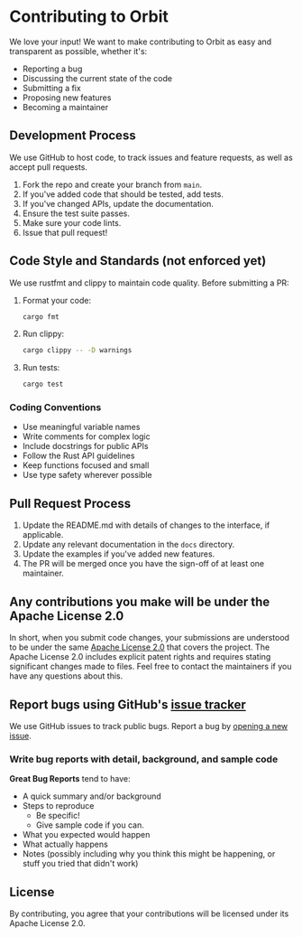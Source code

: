 # Contributing to Orbit

We love your input! We want to make contributing to Orbit as easy and transparent as possible, whether it's:

- Reporting a bug
- Discussing the current state of the code
- Submitting a fix
- Proposing new features
- Becoming a maintainer

## Development Process

We use GitHub to host code, to track issues and feature requests, as well as accept pull requests.

1. Fork the repo and create your branch from `main`.
2. If you've added code that should be tested, add tests.
3. If you've changed APIs, update the documentation.
4. Ensure the test suite passes.
5. Make sure your code lints.
6. Issue that pull request!


## Code Style and Standards (not enforced yet)

We use rustfmt and clippy to maintain code quality. Before submitting a PR:

1. Format your code:
   ```bash
   cargo fmt
   ```

2. Run clippy:
   ```bash
   cargo clippy -- -D warnings
   ```

3. Run tests:
   ```bash
   cargo test
   ```

### Coding Conventions

- Use meaningful variable names
- Write comments for complex logic
- Include docstrings for public APIs
- Follow the Rust API guidelines
- Keep functions focused and small
- Use type safety wherever possible

## Pull Request Process

1. Update the README.md with details of changes to the interface, if applicable.
2. Update any relevant documentation in the `docs` directory.
3. Update the examples if you've added new features.
4. The PR will be merged once you have the sign-off of at least one maintainer.

## Any contributions you make will be under the Apache License 2.0

In short, when you submit code changes, your submissions are understood to be under the same [Apache License 2.0](LICENSE) that covers the project. The Apache License 2.0 includes explicit patent rights and requires stating significant changes made to files. Feel free to contact the maintainers if you have any questions about this.

## Report bugs using GitHub's [issue tracker](https://github.com/airpipeio/orbit/issues)

We use GitHub issues to track public bugs. Report a bug by [opening a new issue](https://github.com/airpipeio/orbit/issues/new/choose).

### Write bug reports with detail, background, and sample code

**Great Bug Reports** tend to have:

- A quick summary and/or background
- Steps to reproduce
  - Be specific!
  - Give sample code if you can.
- What you expected would happen
- What actually happens
- Notes (possibly including why you think this might be happening, or stuff you tried that didn't work)

## License

By contributing, you agree that your contributions will be licensed under its Apache License 2.0.

